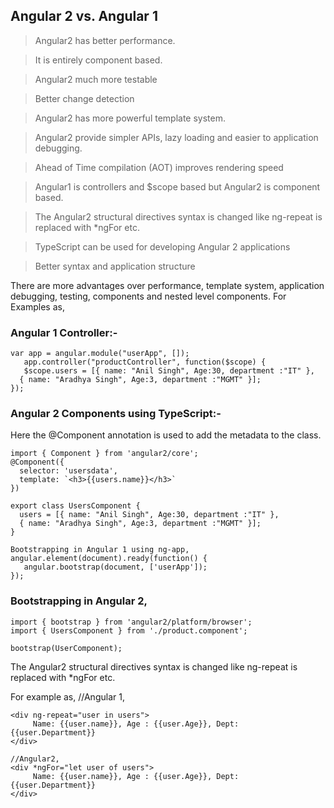 ## Angular 2 vs. Angular 1

>Angular2 has better performance.

>It is entirely component based.

>Angular2 much more testable

>Better change detection

>Angular2 has more powerful template system.

>Angular2 provide simpler APIs, lazy loading and easier to application debugging.

>Ahead of Time compilation (AOT) improves rendering speed

>Angular1 is controllers and $scope based but Angular2 is component based.

>The Angular2 structural directives syntax is changed like ng-repeat is replaced with *ngFor etc.

>TypeScript can be used for developing Angular 2 applications

>Better syntax and application structure

There are more advantages over performance, template system, application debugging, testing, components and nested level components.
For Examples as,

### Angular 1 Controller:-
```
var app = angular.module("userApp", []);
   app.controller("productController", function($scope) {
   $scope.users = [{ name: "Anil Singh", Age:30, department :"IT" },
  { name: "Aradhya Singh", Age:3, department :"MGMT" }];
}); 
```
### Angular 2 Components using TypeScript:-

Here the @Component annotation is used to add the metadata to the class.
```
import { Component } from 'angular2/core';
@Component({
  selector: 'usersdata',
  template: `<h3>{{users.name}}</h3>`
})
 
export class UsersComponent {
  users = [{ name: "Anil Singh", Age:30, department :"IT" },
  { name: "Aradhya Singh", Age:3, department :"MGMT" }];
}

Bootstrapping in Angular 1 using ng-app,
angular.element(document).ready(function() {
   angular.bootstrap(document, ['userApp']);
});
```
### Bootstrapping in Angular 2,
```
import { bootstrap } from 'angular2/platform/browser';
import { UsersComponent } from './product.component';

bootstrap(UserComponent);
```
The Angular2 structural directives syntax is changed like ng-repeat is replaced with *ngFor etc.

For example as,
//Angular 1,
```
<div ng-repeat="user in users">
     Name: {{user.name}}, Age : {{user.Age}}, Dept: {{user.Department}}
</div>

//Angular2,
<div *ngFor="let user of users">
     Name: {{user.name}}, Age : {{user.Age}}, Dept: {{user.Department}}
</div>
```
